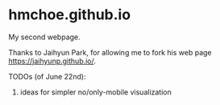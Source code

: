 # hmchoe.github.io
My second webpage.

Thanks to Jaihyun Park, for allowing me to fork his web page https://jaihyunp.github.io/.

TODOs (of June 22nd):

1) ideas for simpler no/only-mobile visualization